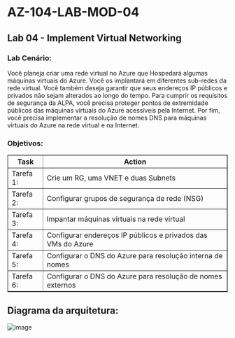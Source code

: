 # AZ-104-LAB-MOD-04

 <h2>Lab 04 - Implement Virtual Networking</h2>
 
<h3>Lab Cenário:</h3> 

Você planeja criar uma rede virtual no Azure que Hospedará algumas máquinas virtuais do Azure. Você os implantará em diferentes sub-redes da rede virtual. Você também deseja garantir que seus endereços IP públicos e privados não sejam alterados ao longo do tempo. Para cumprir os requisitos de segurança da ALPA, você precisa proteger pontos de extremidade públicos das máquinas virtuais do Azure acessíveis pela Internet. Por fim, você precisa implementar a resolução de nomes DNS para máquinas virtuais do Azure na rede virtual e na Internet. 

<h3>Objetivos:</h3>  

<table border="1">    
  <tr>
    <th colspan="1">Task</th>  	              
    <th colspan="2">Action</th>
  </tr>
<td>Tarefa 1:</td>
    <td>Crie um RG, uma VNET e duas Subnets</td>
  </tr>
  <tr>
    <td>Tarefa 2:</td>
    <td>Configurar grupos de segurança de rede (NSG)</td>
  </tr>
  <tr>
    <td>Tarefa 3:</td>
    <td>Impantar máquinas virtuais na rede virtual</td>
  </tr>
  <tr>
    <td>Tarefa 4:</td>
    <td>Configurar endereços IP públicos e privados das VMs do Azure</td>
  </tr>
   <tr>
    <td>Tarefa 5:</td>
    <td>Configurar o DNS do Azure para resolução interna de nomes</td>
  </tr>
  <tr>
    <td>Tarefa 6:</td>
    <td>Configurar o DNS do Azure para resolução de nomes externos</td>
  </tr>
</table>

<h2>Diagrama da arquitetura:</h2> 

![image](https://user-images.githubusercontent.com/107069287/190700864-b6b39028-b1c9-4002-8a5f-5a01096a62e6.png)
